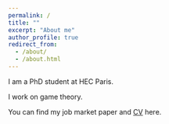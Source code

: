 ```yaml
---
permalink: /
title: ""
excerpt: "About me"
author_profile: true
redirect_from: 
  - /about/
  - /about.html
---
```



I am a PhD student at HEC Paris.

I work on game theory.

You can find my job market paper and [CV](https://atulya-jain@github.io/calibration.pdf) here. 

